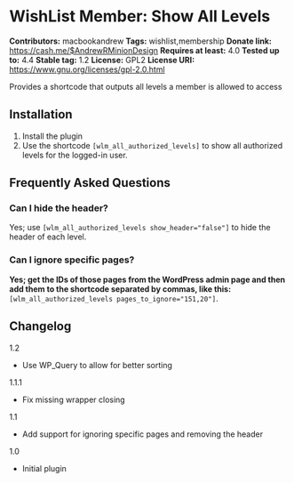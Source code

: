 # WishList Member: Show All Levels #
**Contributors:** macbookandrew
**Tags:** wishlist,membership
**Donate link:** https://cash.me/$AndrewRMinionDesign
**Requires at least:** 4.0
**Tested up to:** 4.4
**Stable tag:** 1.2
**License:** GPL2
**License URI:** https://www.gnu.org/licenses/gpl-2.0.html

Provides a shortcode that outputs all levels a member is allowed to access

## Installation ##
1. Install the plugin
2. Use the shortcode `[wlm_all_authorized_levels]` to show all authorized levels for the logged-in user.

## Frequently Asked Questions ##
### Can I hide the header? ###

Yes; use `[wlm_all_authorized_levels show_header="false"]` to hide the header of each level.

### Can I ignore specific pages? ###

**Yes; get the IDs of those pages from the WordPress admin page and then add them to the shortcode separated by commas, like this:** `[wlm_all_authorized_levels pages_to_ignore="151,20"]`.

## Changelog ##
1.2
- Use WP_Query to allow for better sorting

1.1.1
- Fix missing wrapper closing

1.1
- Add support for ignoring specific pages and removing the header

1.0
- Initial plugin
